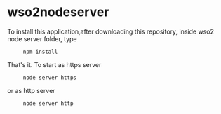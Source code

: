 wso2nodeserver
==============

To install this application,after downloading this repository, inside wso2 node server folder, type

         npm install 
         
That's it. To start as https server 
        
         node server https
         
or as http server 
        
         node server http
         
         
